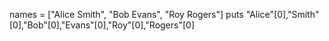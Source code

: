 
names = ["Alice Smith", "Bob Evans", "Roy Rogers"]
puts "Alice"[0],"Smith"[0],"Bob"[0],"Evans"[0],"Roy"[0],"Rogers"[0]
